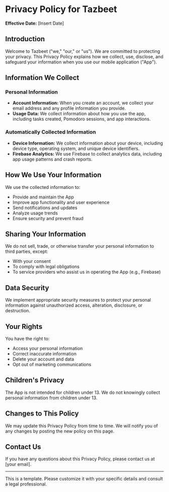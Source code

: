 # Privacy Policy for Tazbeet

**Effective Date:** [Insert Date]

## Introduction

Welcome to Tazbeet ("we," "our," or "us"). We are committed to protecting your privacy. This Privacy Policy explains how we collect, use, disclose, and safeguard your information when you use our mobile application ("App").

## Information We Collect

### Personal Information

- **Account Information:** When you create an account, we collect your email address and any profile information you provide.
- **Usage Data:** We collect information about how you use the app, including tasks created, Pomodoro sessions, and app interactions.

### Automatically Collected Information

- **Device Information:** We collect information about your device, including device type, operating system, and unique device identifiers.
- **Firebase Analytics:** We use Firebase to collect analytics data, including app usage patterns and crash reports.

## How We Use Your Information

We use the collected information to:

- Provide and maintain the App
- Improve app functionality and user experience
- Send notifications and updates
- Analyze usage trends
- Ensure security and prevent fraud

## Sharing Your Information

We do not sell, trade, or otherwise transfer your personal information to third parties, except:

- With your consent
- To comply with legal obligations
- To service providers who assist us in operating the App (e.g., Firebase)

## Data Security

We implement appropriate security measures to protect your personal information against unauthorized access, alteration, disclosure, or destruction.

## Your Rights

You have the right to:

- Access your personal information
- Correct inaccurate information
- Delete your account and data
- Opt out of marketing communications

## Children's Privacy

The App is not intended for children under 13. We do not knowingly collect personal information from children under 13.

## Changes to This Policy

We may update this Privacy Policy from time to time. We will notify you of any changes by posting the new policy on this page.

## Contact Us

If you have any questions about this Privacy Policy, please contact us at [your email].

---

This is a template. Please customize it with your specific details and consult a legal professional.
